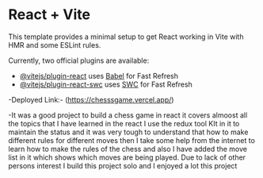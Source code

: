 # React + Vite

This template provides a minimal setup to get React working in Vite with HMR and some ESLint rules.

Currently, two official plugins are available:

- [@vitejs/plugin-react](https://github.com/vitejs/vite-plugin-react/blob/main/packages/plugin-react/README.md) uses [Babel](https://babeljs.io/) for Fast Refresh
- [@vitejs/plugin-react-swc](https://github.com/vitejs/vite-plugin-react-swc) uses [SWC](https://swc.rs/) for Fast Refresh

-Deployed Link:- (https://chesssgame.vercel.app/)

-It was a good project to build a chess game in react it covers almoost all the topics that I have learned in the react I use the redux tool KIt in it to maintain the status and it was very tough to understand that how to make different rules for different moves then I take some help from the internet to learn how to make the rules of the chess and also I have added the move list in it which shows which moves are being played. Due to lack of other persons interest I build this project solo and  I enjoyed a lot this project 
